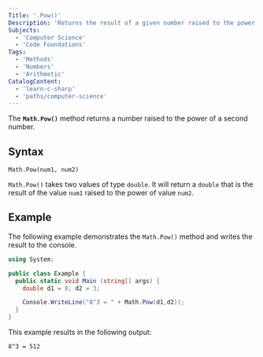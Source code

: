 ```yaml
---
Title: '.Pow()'
Description: 'Returns the result of a given number raised to the power of a second number.'
Subjects:
  - 'Computer Science'
  - 'Code Foundations'
Tags:
  - 'Methods'
  - 'Numbers'
  - 'Arithmetic'
CatalogContent:
  - 'learn-c-sharp'
  - 'paths/computer-science'
---
```


The **`Math.Pow()`** method returns a number raised to the power of a second number.

## Syntax

```pseudo
Math.Pow(num1, num2)
```

`Math.Pow()` takes two values of type `double`. It will return a `double` that is the result of the value `num1` raised to the power of value `num2`.

## Example

The following example demonstrates the `Math.Pow()` method and writes the result to the console.

```cs
using System;

public class Example {
  public static void Main (string[] args) {
    double d1 = 8, d2 = 3;

    Console.WriteLine("8^3 = " + Math.Pow(d1,d2));
  }
}
```

This example results in the following output:

```shell
8^3 = 512
```
